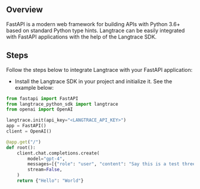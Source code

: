 
## Overview

FastAPI is a modern web framework for building APIs with Python 3.6+ based on standard Python type hints. Langtrace can be easily integrated with FastAPI applications with the help of the Langtrace SDK.

## Steps

Follow the steps below to integrate Langtrace with your FastAPI application:

- Install the Langtrace SDK in your project and initialize it. See the example below:

```python Python
from fastapi import FastAPI
from langtrace_python_sdk import langtrace
from openai import OpenAI

langtrace.init(api_key="<LANGTRACE_API_KEY>")
app = FastAPI()
client = OpenAI()

@app.get("/")
def root():
    client.chat.completions.create(
        model="gpt-4",
        messages=[{"role": "user", "content": "Say this is a test three times"}],
        stream=False,
    )
    return {"Hello": "World"}
```
